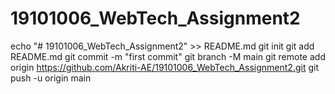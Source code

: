 # 19101006_WebTech_Assignment2
echo "# 19101006_WebTech_Assignment2" >> README.md
git init
git add README.md
git commit -m "first commit"
git branch -M main
git remote add origin https://github.com/Akriti-AE/19101006_WebTech_Assignment2.git
git push -u origin main
